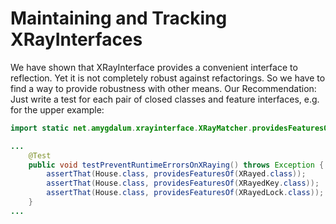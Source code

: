 Maintaining and Tracking XRayInterfaces
=======================================
We have shown that XRayInterface provides a convenient interface to reflection. Yet it is not completely robust against refactorings. So we have to find a way to provide robustness with other means. Our Recommendation: Just write a test for each pair of closed classes and feature interfaces, e.g. for the upper example:
  
```Java
import static net.amygdalum.xrayinterface.XRayMatcher.providesFeaturesOf;

...
	@Test
	public void testPreventRuntimeErrorsOnXRaying() throws Exception {
		assertThat(House.class, providesFeaturesOf(XRayed.class));
		assertThat(House.class, providesFeaturesOf(XRayedKey.class));
		assertThat(House.class, providesFeaturesOf(XRayedLock.class));
	}
...
```	